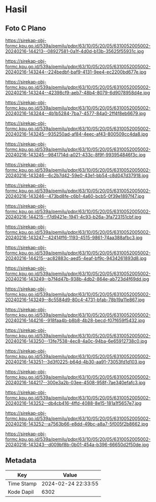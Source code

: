 # Hasil

## Foto C Plano

https://sirekap-obj-formc.kpu.go.id/539a/pemilu/pdpr/63/10/05/20/05/6310052005002-20240216-144213--08927581-0a1f-4d0d-b13b-35625f55931c.jpg

https://sirekap-obj-formc.kpu.go.id/539a/pemilu/pdpr/63/10/05/20/05/6310052005002-20240216-143244--224bedbf-baf9-4131-9ee4-ec2200bd677e.jpg

https://sirekap-obj-formc.kpu.go.id/539a/pemilu/pdpr/63/10/05/20/05/6310052005002-20240216-143244--42398cf9-aeb7-48b4-8079-6d9078958d4e.jpg

https://sirekap-obj-formc.kpu.go.id/539a/pemilu/pdpr/63/10/05/20/05/6310052005002-20240216-143244--4b1b5284-7ba7-4577-84a0-2ff4f8eb6679.jpg

https://sirekap-obj-formc.kpu.go.id/539a/pemilu/pdpr/63/10/05/20/05/6310052005002-20240216-143245--935250ad-af84-4eec-af43-800509cc4da8.jpg

https://sirekap-obj-formc.kpu.go.id/539a/pemilu/pdpr/63/10/05/20/05/6310052005002-20240216-143245--9841714d-a021-433c-8f9f-993954846f3c.jpg

https://sirekap-obj-formc.kpu.go.id/539a/pemilu/pdpr/63/10/05/20/05/6310052005002-20240216-143246--6c2b7d42-59e0-43e1-bb54-c8d047d37918.jpg

https://sirekap-obj-formc.kpu.go.id/539a/pemilu/pdpr/63/10/05/20/05/6310052005002-20240216-143246--473bd8fe-c6b1-4a60-bcb5-0f39e1897f47.jpg

https://sirekap-obj-formc.kpu.go.id/539a/pemilu/pdpr/63/10/05/20/05/6310052005002-20240216-144215--f7d9421e-1941-4c93-b26a-3fa723151cbf.jpg

https://sirekap-obj-formc.kpu.go.id/539a/pemilu/pdpr/63/10/05/20/05/6310052005002-20240216-143247--42414ff6-1193-4515-9861-74aa388afbc3.jpg

https://sirekap-obj-formc.kpu.go.id/539a/pemilu/pdpr/63/10/05/20/05/6310052005002-20240216-144215--ac82883c-aed5-4eaf-bf9c-9434261893d8.jpg

https://sirekap-obj-formc.kpu.go.id/539a/pemilu/pdpr/63/10/05/20/05/6310052005002-20240216-143249--b7f4d47b-938b-4db2-864e-ab723d4f69dd.jpg

https://sirekap-obj-formc.kpu.go.id/539a/pemilu/pdpr/63/10/05/20/05/6310052005002-20240216-143249--8c5584d9-80c4-4731-bfab-78b19a11e867.jpg

https://sirekap-obj-formc.kpu.go.id/539a/pemilu/pdpr/63/10/05/20/05/6310052005002-20240216-144216--918faa4b-b8b8-4b28-becd-f07f659f5432.jpg

https://sirekap-obj-formc.kpu.go.id/539a/pemilu/pdpr/63/10/05/20/05/6310052005002-20240216-143250--13fe7538-4ec8-4a0c-94ba-6e65912738c0.jpg

https://sirekap-obj-formc.kpu.go.id/539a/pemilu/pdpr/63/10/05/20/05/6310052005002-20240216-143251--3d3f0225-b64d-4b30-aa91-73053fd1d103.jpg

https://sirekap-obj-formc.kpu.go.id/539a/pemilu/pdpr/63/10/05/20/05/6310052005002-20240216-144217--300e3a2b-03ee-4508-958f-7ae340efafc3.jpg

https://sirekap-obj-formc.kpu.go.id/539a/pemilu/pdpr/63/10/05/20/05/6310052005002-20240216-143252--db4cb416-4ffd-4088-8e15-181a1f5657e7.jpg

https://sirekap-obj-formc.kpu.go.id/539a/pemilu/pdpr/63/10/05/20/05/6310052005002-20240216-143252--a7563b66-e8dd-49bc-a8a7-5f005f2b8662.jpg

https://sirekap-obj-formc.kpu.go.id/539a/pemilu/pdpr/63/10/05/20/05/6310052005002-20240216-143243--d009bf8b-0b01-454a-b396-66650d2f50de.jpg


## Metadata

| Key        | Value               |
| ---------- | ------------------- |
| Time Stamp | 2024-02-24 22:33:55 |
| Kode Dapil | 6302                |



